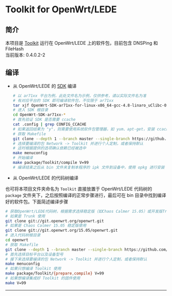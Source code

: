 Toolkit for OpenWrt/LEDE
===

简介
---

 本项目是 [Toolkit][1] 运行在 OpenWrt/LEDE 上的软件包，目前包含 DNSPing 和 FileHash  
 当前版本: 0.4.0.2-2  

编译
---

 - 从 OpenWrt/LEDE 的 [SDK][S] 编译

   ```bash
   # 以 ar71xx 平台为例，此处文件名为示例，仅供参考，请以实际文件名为准
   # 有对应平台的 SDK 即可编译软件包，不仅限于 ar71xx
   tar xjf OpenWrt-SDK-ar71xx-for-linux-x86_64-gcc-4.8-linaro_uClibc-0.9.33.2.tar.bz2
   # 进入 SDK 根目录
   cd OpenWrt-SDK-ar71xx-*
   # 首先验证 SDK 是否需要 ccache
   cat .config | grep CONFIG_CCACHE
   # 如果返回结果为 "y"，则需要使用系统软件包管理器，如 yum、apt-get，安装 ccache
   # 获取 Makefile
   git clone --depth 1 --branch master --single-branch https://github.com/wongsyrone/openwrt-Toolkit.git package/Toolkit
   # 选择要编译的包 Network -> Toolkit 并进行个人定制，或者保持默认
   # 这时根据提供的选项确认依赖已经被选中
   make menuconfig
   # 开始编译
   make package/Toolkit/compile V=99
   # 编译结束之后从 bin 文件夹复制本程序的 ipk 文件到设备中，使用 opkg 进行安装
   ```

 - 从 OpenWrt/LEDE 的代码树编译

 也可将本项目文件夹命名为 `Toolkit` 直接放置于 OpenWrt/LEDE 代码树的 `package` 文件夹下，之后按照编译的正常步骤进行，最后可在 bin 目录中找到编译好的软件包。下面简述编译步骤

   ```bash
   # 获取OpenWrt/LEDE代码树，根据需求选择稳定版（如Chaos Calmer 15.05）或开发版Trunk
   # 如果是 Trunk 使用
   git clone git://git.openwrt.org/openwrt.git
   # 如果是 Chaos Calmer 15.05 稳定版使用
   git clone git://git.openwrt.org/15.05/openwrt.git
   # 进入代码树根目录
   cd openwrt
   # 获取 Makefile
   git clone --depth 1 --branch master --single-branch https://github.com/wongsyrone/openwrt-Toolkit.git package/Toolkit
   # 首先选择目标平台以及设备型号
   # 接下来选择要编译的包 Network -> Toolkit 并进行个人定制，或者保持默认
   make menuconfig
   # 如果只想编译 Toolkit 使用
   make package/Toolkit/{prepare,compile} V=99
   # 如果想编译集成好 Toolkit 的固件使用
   make V=99
   ```

----------

  [1]: https://github.com/muink/Toolkit
  [2]: https://github.com/muink/Toolkit/tree/master/Documents
  [S]: http://wiki.openwrt.org/doc/howto/obtain.firmware.sdk
